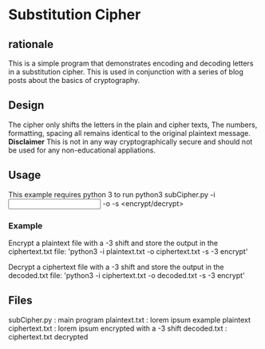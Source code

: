 # Substitution Cipher
## rationale
This is a simple program that demonstrates encoding and decoding letters in a substitution cipher.  This is used in conjunction with a series of blog posts about the basics of cryptography.
## Design
The cipher only shifts the letters in the plain and cipher texts,  The numbers, formatting, spacing all remains identical to the original plaintext message.
**Disclaimer**
This is not in any way cryptographically secure and should not be used for any non-educational appliations.
## Usage
This example requires python 3 to run
python3 subCipher.py -i <input file> -o <output file> -s <letter shift> <encrypt/decrypt>
### Example
Encrypt a plaintext file with a -3 shift and store the output in the ciphertext.txt file:
'python3 -i plaintext.txt -o ciphertext.txt -s -3 encrypt'

Decrypt a ciphertext file with a -3 shift and store the output in the decoded.txt file:
'python3 -i ciphertext.txt -o decoded.txt -s -3 encrypt'

## Files
subCipher.py : main program
plaintext.txt   : lorem ipsum example plaintext
ciphertext.txt  : lorem ipsum encrypted with a -3 shift
decoded.txt     : ciphertext.txt decrypted 

